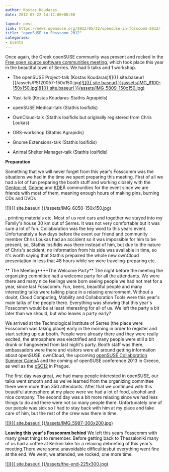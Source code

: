 ```yaml
---
author: Kostas Koudaras
date: 2012-05-22 14:12:06+00:00

layout: post
link: https://news.opensuse.org/2012/05/22/opensuse-in-fosscomm-2012/
title: "openSUSE in Fosscomm 2012"
categories:
- Events
---
```

Once again, the Greek openSUSE community was present and rocked in the[ Free open source software communities meeting](http://serres.fosscomm.gr/), which took place this year in the beautiful town of Serres. We had 5 talks and 1 workshop.



	
  * The openSUSE Project-talk (Kostas Koudaras)![]({{ site.baseurl }}/assets/P5120057-150x150.jpg)[![]({{ site.baseurl }}/assets/IMG_6100-150x150.jpg)](https://news.opensuse.org/2012/05/22/opensuse-in-fosscomm-2012/img_6100/)[![]({{ site.baseurl }}/assets/IMG_5809-150x150.jpg)](https://news.opensuse.org/2012/05/22/opensuse-in-fosscomm-2012/img_5809/)

	
  * Yast-talk (Kostas Koudaras-Stathis Agrapidis)

	
  * openSUSE Medical-talk (Stathis Iosifidis)

	
  * OwnCloud-talk (Stathis Iosifidis but originally registered from Chris Loukas)

	
  * OBS-workshop (Stathis Agrapidis)

	
  * Gnome Extensions-talk (Stathis Iosifidis)

	
  * Animal Shelter Manager-talk (Stathis Iosifidis)<!-- more -->


**Preparation**


Something that we will never forget from this year's Fosscomm was the situations we had in the time we spent preparing this meeting. First of all we had a lot of fun preparing the booth stuff and working closely with the [Gentoo-el](http://www.gentoo-el.org/), [Gnome](http://www.gnome.org/) and [KDE](http://www.kde.org/)Â communities for the event since we are friends with most of them, meaning enough hours of making pins, burning CDs and DVDs


![]({{ site.baseurl }}/assets/IMG_6050-150x150.jpg)

, printing materials etc. Most of us rent cars and together we stayed into my Family's house 30 km out of Serres. It was not very comfortable but it was sure a lot of fun. Collaboration was the key word to this years event. Unfortunately a few days before the event our friend and community member Chris Loukas had an accident so it was impossible for him to be present, so, Stathis Iosifidis was there instead of him, but due to the nature of Chris's accident, no information from his side was available in time, so it's worth saying that Stathis prepaired the whole new ownCloud presentation in less that 48 hours while we were traveling-preparing etc.



**
The Meeting****The Welcome Party**
The night before the meeting the organizing committee had a welcome party for all the attendants. We were there and many nice feelings were born seeing people we had not met for a year, since last Fosscomm. Fun, beers, beautiful people and many interesting talks were talking place in a relaxing environment. Without a doubt, Cloud Computing, Mobility and Collaboration Tools were this year's main talks of the people there. Everything was showing that this year's Fosscomm would be at least interesting for all of us. We left the party a bit later than we should, but who leaves a party early?

We arrived at the Technological Institute of Serres (the place were Fosscomm was taking place) early in the morning in order to register and start setting up our booth. People were already there and they were really excited, the atmosphere was electrified and many people were still a bit drunk or hangovered from last night's party. Booth staff was there, ambassadors were there and visitors were all around getting information about openSUSE, ownCloud, the upcoming [openSUSE Collaboration Summer Camp](http://www.os-el.gr/summercamp/en/)Â and the coming of openSUSE conference 2013 in Greece, as well as the [oSC12](http://bootstrapping-awesome.org/) in Prague.

The first day was great, we had many people interested in openSUSE, our talks went smooth and as we've learned from the organizing committee there were more than 350 attendants. After that we continued with this beautiful atmosphere at my place were we had a lot of food, alcohol and nice company.
The second day was a bit more relaxing since we had less things to do and there were not so many people there. Unfortunately one of our people was sick so I had to stay back with him at my place and take care of him, but the rest of the crew was there in time.

[![]({{ site.baseurl }}/assets/IMG_5987-300x200.jpg)](https://news.opensuse.org/2012/05/22/opensuse-in-fosscomm-2012/img_5987/)

**Leaving this year's Fosscomm behind**
We left this years Fosscomm with many great things to remember. Before getting back to Thessaloniki many of us had a coffee at Kerkini lake for a relaxing debriefing of this year's meeting.There were some unavoidable difficultiesbut everything went fine at the end. We went, we attended, we rocked, one more time.

[![]({{ site.baseurl }}/assets/the-end-225x300.jpg)](https://news.opensuse.org/2012/05/22/opensuse-in-fosscomm-2012/the-end/)		
